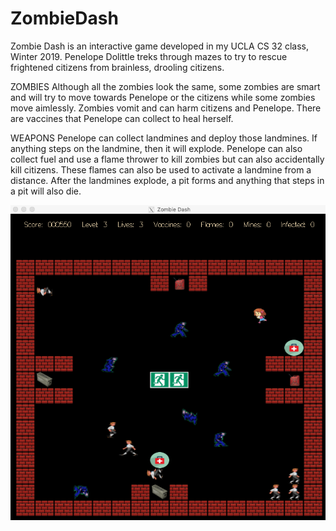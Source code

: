 # ZombieDash
Zombie Dash is an interactive game developed in my UCLA CS 32 class, Winter 2019. Penelope Dolittle treks through mazes to try to rescue frightened citizens from brainless, drooling citizens. 

ZOMBIES
Although all the zombies look the same, some zombies are smart and will try to move towards Penelope or the citizens while some zombies move aimlessly. Zombies vomit and can harm citizens and Penelope. There are vaccines that Penelope can collect to heal herself. 

WEAPONS
Penelope can collect landmines and deploy those landmines. If anything steps on the landmine, then it will explode. Penelope can also collect fuel and use a flame thrower to kill zombies but can also accidentally kill citizens. These flames can also be used to activate a landmine from a distance. After the landmines explode, a pit forms and anything that steps in a pit will also die.

![alt text](example.png)

